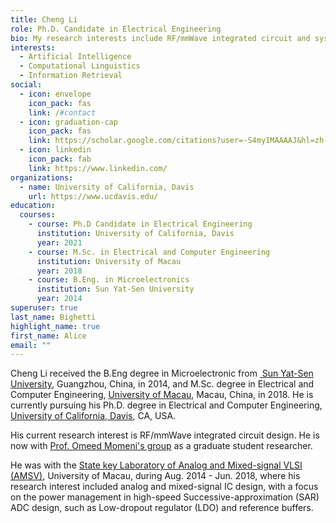 ```yaml
---
title: Cheng Li
role: Ph.D. Candidate in Electrical Engineering
bio: My research interests include RF/mmWave integrated circuit and system design
interests:
  - Artificial Intelligence
  - Computational Linguistics
  - Information Retrieval
social:
  - icon: envelope
    icon_pack: fas
    link: /#contact
  - icon: graduation-cap
    icon_pack: fas
    link: https://scholar.google.com/citations?user=-S4my1MAAAAJ&hl=zh-CN&authuser=1
  - icon: linkedin
    icon_pack: fab
    link: https://www.linkedin.com/
organizations:
  - name: University of California, Davis
    url: https://www.ucdavis.edu/
education:
  courses:
    - course: Ph.D Candidate in Electrical Engineering
      institution: University of California, Davis
      year: 2021
    - course: M.Sc. in Electrical and Computer Engineering
      institution: University of Macau
      year: 2018
    - course: B.Eng. in Microelectronics
      institution: Sun Yat-Sen University
      year: 2014
superuser: true
last_name: Bighetti
highlight_name: true
first_name: Alice
email: ""
---
```

Cheng Li received the B.Eng degree in Microelectronic from [ Sun Yat-Sen University](http://www.sysu.edu.cn/), Guangzhou, China, in 2014, and M.Sc. degree in Electrical and Computer Engineering, [University of Macau](http://www.umac.mo/), Macau, China, in 2018. He is currently pursuing his Ph.D. degree in Electrical and Computer Engineering, [University of California, Davis](https://www.ucdavis.edu/), CA, USA. 

His current research interest is RF/mmWave integrated circuit design. He is now with [Prof. Omeed Momeni's group](https://faculty.engineering.ucdavis.edu/momeni/lab-members/) as a graduate student researcher.

He was with the [State key Laboratory of Analog and Mixed-signal VLSI (AMSV)](https://ime.um.edu.mo/), University of Macau, during Aug. 2014 - Jun. 2018, where his research interest included analog and mixed-signal IC design, with a focus on the power management in high-speed Successive-approximation (SAR) ADC design, such as Low-dropout regulator (LDO) and reference buffers.